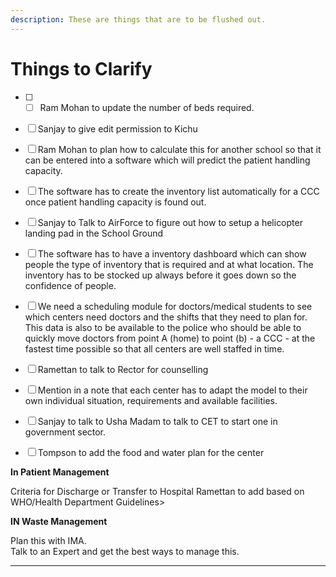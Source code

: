 ```yaml
---
description: These are things that are to be flushed out.
---
```


# Things to Clarify

* [ ] * [ ] Ram Mohan to update the number of beds required.
* [ ] Sanjay to give edit permission to Kichu
* [ ] Ram Mohan to plan how to calculate this for another school so that it can be entered into a software which will predict the patient handling capacity.
* [ ] The software has to create the inventory list automatically for a CCC once patient handling capacity is found out.
* [ ] Sanjay to Talk to AirForce to figure out how to setup a helicopter landing pad in the School Ground
* [ ] The software has to have a inventory dashboard which can show people the type of inventory that is required and at what location. The inventory has to be stocked up always before it goes down so the confidence of people.
* [ ] We need a scheduling module for doctors/medical students to see which centers need doctors and the shifts that they need to plan for. This data is also to be available to the police who should be able to quickly move doctors from point A \(home\) to point \(b\) - a CCC - at the fastest time possible so that all centers are well staffed in time.
* [ ] Ramettan to talk to Rector for counselling
* [ ] Mention in a note that each center has to adapt the model to their own individual situation, requirements and available facilities.
* [ ] Sanjay to talk to Usha Madam to talk to CET to start one in government sector.
* [ ] Tompson to add the food and water plan for the center







**In Patient Management**  
  
Criteria for Discharge or Transfer to Hospital Ramettan to add based on WHO/Health Department Guidelines&gt;  
  
**IN Waste Management**

Plan this with IMA.  
Talk to an Expert and get the best ways to manage this.

  
  
****


